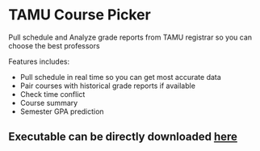 # TAMU Course Picker
Pull schedule and Analyze grade reports from TAMU registrar so you can choose the best professors

Features includes:
* Pull schedule in real time so you can get most accurate data
* Pair courses with historical grade reports if available
* Check time conflict
* Course summary
* Semester GPA prediction

## **Executable can be directly downloaded [here](https://github.com/Juliang0705/CoursePicker/releases/download/1.0/CoursePicker.jar)**
